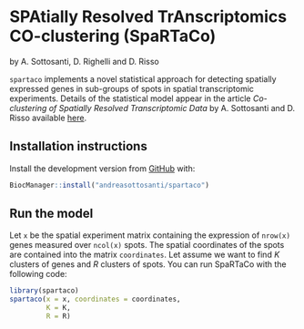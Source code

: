 
<!-- README.md is generated from README.Rmd. Please edit that file -->

# SPAtially Resolved TrAnscriptomics CO-clustering (SpaRTaCo)

by A. Sottosanti, D. Righelli and D. Risso

<!-- badges: start -->

<!-- badges: end -->

`spartaco` implements a novel statistical approach for detecting spatially expressed genes in sub-groups of spots in spatial transcriptomic experiments. Details of the statistical model appear in the article *Co-clustering of Spatially Resolved Transcriptomic Data* by A. Sottosanti and D. Risso available [here](https://arxiv.org/abs/2110.04872).

## Installation instructions

Install the development version from
[GitHub](https://github.com/andreasottosanti/spartaco) with:

``` r
BiocManager::install("andreasottosanti/spartaco")
```

## Run the model

Let `x` be the spatial experiment matrix containing the expression of `nrow(x)` genes measured over `ncol(x)` spots. The spatial coordinates of the spots are contained into the matrix `coordinates`. Let assume we want to find $K$ clusters of genes and $R$ clusters of spots. You can run SpaRTaCo with the following code:

``` r
library(spartaco)
spartaco(x = x, coordinates = coordinates, 
         K = K,
         R = R) 
```
